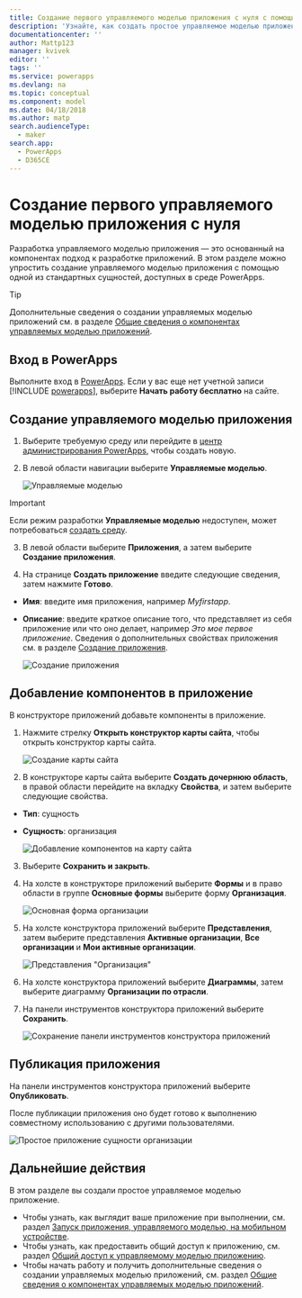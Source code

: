 ```yaml
---
title: Создание первого управляемого моделью приложения с нуля с помощью PowerApps | Microsoft Docs
description: 'Узнайте, как создать простое управляемое моделью приложение.'
documentationcenter: ''
author: Mattp123
manager: kvivek
editor: ''
tags: ''
ms.service: powerapps
ms.devlang: na
ms.topic: conceptual
ms.component: model
ms.date: 04/18/2018
ms.author: matp
search.audienceType:
  - maker
search.app:
  - PowerApps
  - D365CE
---
```


# <a name="build-your-first-model-driven-app-from-scratch"></a>Создание первого управляемого моделью приложения с нуля
Разработка управляемого моделью приложения — это основанный на компонентах подход к разработке приложений. В этом разделе можно упростить создание управляемого моделью приложения с помощью одной из стандартных сущностей, доступных в среде PowerApps.

> [!TIP]
> Дополнительные сведения о создании управляемых моделью приложений см. в разделе [Общие сведения о компонентах управляемых моделью приложений](model-driven-app-components.md). 

## <a name="sign-in-to-powerapps"></a>Вход в PowerApps
Выполните вход в [PowerApps](https://web.powerapps.com/). Если у вас еще нет учетной записи [!INCLUDE [powerapps](../../includes/powerapps.md)], выберите **Начать работу бесплатно** на сайте. 

## <a name="create-your-model-driven-app"></a>Создание управляемого моделью приложения

1.  Выберите требуемую среду или перейдите в [центр администрирования PowerApps](https://admin.powerapps.com/), чтобы создать новую.
2.  В левой области навигации выберите **Управляемые моделью**. 

    ![Управляемые моделью](media/build-first-model-driven-app/choose-design-mode.png)

  > [!IMPORTANT]
  > Если режим разработки **Управляемые моделью** недоступен, может потребоваться [создать среду](https://docs.microsoft.com/powerapps/administrator/create-environment).   

3. В левой области выберите **Приложения**, а затем выберите **Создание приложения**.

4.  На странице **Создать приложение** введите следующие сведения, затем нажмите **Готово**. 
  - **Имя**: введите имя приложения, например *Myfirstapp*. 
  - **Описание**: введите краткое описание того, что представляет из себя приложение или что оно делает, например *Это мое первое приложение*.
Сведения о дополнительных свойствах приложения см. в разделе [Создание приложения](https://docs.microsoft.com/dynamics365/customer-engagement/customize/create-edit-app#create-an-app).
 
    ![Создание приложения](media/build-first-model-driven-app/create-new-app.png)

## <a name="add-components-to-your-app"></a>Добавление компонентов в приложение
В конструкторе приложений добавьте компоненты в приложение.
1.  Нажмите стрелку **Открыть конструктор карты сайта**, чтобы открыть конструктор карты сайта. 

    ![Создание карты сайта](media/build-first-model-driven-app/new-sitemap.png)

2.  В конструкторе карты сайта выберите **Создать дочернюю область**, в правой области перейдите на вкладку **Свойства**, и затем выберите следующие свойства.
  - **Тип**: сущность
  - **Сущность**: организация

    ![Добавление компонентов на карту сайта](media/build-first-model-driven-app/sitemap.png)

3.  Выберите **Сохранить и закрыть**.
4.  На холсте в конструкторе приложений выберите **Формы** и в право области в группе **Основные формы** выберите форму **Организация**.

    ![Основная форма организации](media/build-first-model-driven-app/main-form.png)

5.  На холсте конструктора приложений выберите **Представления**, затем выберите представления **Активные организации**, **Все организации** и **Мои активные организации**.

    ![Представления "Организация"](media/build-first-model-driven-app/views.png)

6. На холсте конструктора приложений выберите **Диаграммы**, затем выберите диаграмму **Организации по отрасли**.
7. На панели инструментов конструктора приложений выберите **Сохранить**.

    ![Сохранение панели инструментов конструктора приложений](media/build-first-model-driven-app/app-designer-toolbar.png)
 
<!-- ##  Validate your app
This step checks for component dependencies that are required for the app to work, but haven't yet been added to the app. 

1. On the app designer canvas, select the component that indicates a dependency, such as the **Forms** component. Then, on the right-pane select the **Required** tab, expand **Entity Dependencies** and then select all required dependencies. 

    ![Add dependencies](media/build-first-model-driven-app/resolve-dependencies.png)

2. Select **Add Dependencies**.
3. On the app designer toolbar, select **Save**.  -->

## <a name="publish-your-app"></a>Публикация приложения
На панели инструментов конструктора приложений выберите **Опубликовать**.

После публикации приложения оно будет готово к выполнению совместному использованию с другими пользователями.

![Простое приложение сущности организации](media/build-first-model-driven-app/accounts-quickstart-app.png)

## <a name="next-steps"></a>Дальнейшие действия
В этом разделе вы создали простое управляемое моделью приложение. 
- Чтобы узнать, как выглядит ваше приложение при выполнении, см. раздел [Запуск приложения, управляемого моделью, на мобильном устройстве](../../user/run-app-client-model-driven.md).
- Чтобы узнать, как предоставить общий доступ к приложению, см. раздел [Общий доступ к управляемому моделью приложению](share-model-driven-app.md).
- Чтобы начать работу и получить дополнительные сведения о создании управляемых моделью приложений, см. раздел [Общие сведения о компонентах управляемых моделью приложений](model-driven-app-components.md).
